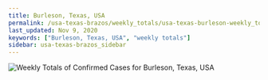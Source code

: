 ```yaml
---
title: Burleson, Texas, USA
permalink: /usa-texas-brazos/weekly_totals/usa-texas-burleson-weekly_totals.html
last_updated: Nov 9, 2020
keywords: ["Burleson, Texas, USA", "weekly totals"]
sidebar: usa-texas-brazos_sidebar
---
```


![Weekly Totals of Confirmed Cases for Burleson, Texas, USA](/covid_tracker/images/graphs/usa-texas-burleson-weekly_totals_graph.png)

